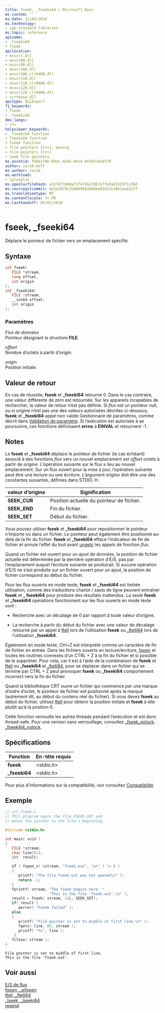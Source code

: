 ```yaml
---
title: fseek, _fseeki64 | Microsoft Docs
ms.custom: ''
ms.date: 11/04/2016
ms.technology:
- cpp-standard-libraries
ms.topic: reference
apiname:
- _fseeki64
- fseek
apilocation:
- msvcrt.dll
- msvcr80.dll
- msvcr90.dll
- msvcr100.dll
- msvcr100_clr0400.dll
- msvcr110.dll
- msvcr110_clr0400.dll
- msvcr120.dll
- msvcr120_clr0400.dll
- ucrtbase.dll
apitype: DLLExport
f1_keywords:
- fseek
- _fseeki64
dev_langs:
- C++
helpviewer_keywords:
- _fseeki64 function
- fseeki64 function
- fseek function
- file pointers [C++], moving
- file pointers [C++]
- seek file pointers
ms.assetid: f6bb1f8b-891c-426e-9e14-0e7e5c62df70
author: corob-msft
ms.author: corob
ms.workload:
- cplusplus
ms.openlocfilehash: a327bf196da71f47262c957e7fe6a8352971c36d
ms.sourcegitcommit: be2a7679c2bd80968204dee03d13ca961eaa31ff
ms.translationtype: MT
ms.contentlocale: fr-FR
ms.lasthandoff: 05/03/2018
---
```

# <a name="fseek-fseeki64"></a>fseek, _fseeki64

Déplace le pointeur de fichier vers un emplacement spécifié.

## <a name="syntax"></a>Syntaxe

```C
int fseek(
   FILE *stream,
   long offset,
   int origin
);
int _fseeki64(
   FILE *stream,
   __int64 offset,
   int origin
);
```

### <a name="parameters"></a>Paramètres

*Flux de données*<br/>
Pointeur désignant la structure **FILE**.

*offset*<br/>
Nombre d’octets à partir d’*origin*.

*origin*<br/>
Position initiale.

## <a name="return-value"></a>Valeur de retour

En cas de réussite, **fseek** et **_fseeki64** retourne 0. Dans le cas contraire, une valeur différente de zéro est retournée. Sur les appareils incapables de rechercher, la valeur de retour n’est pas définie. Si *flux* est un pointeur null, ou si *origine* n’est pas une des valeurs autorisées décrites ci-dessous, **fseek** et **_fseeki64** appel non valide Gestionnaire de paramètres, comme décrit dans [Validation de paramètre](../../c-runtime-library/parameter-validation.md). Si l’exécution est autorisée à se poursuivre, ces fonctions définissent **errno** à **EINVAL** et retournent -1.

## <a name="remarks"></a>Notes

Le **fseek** et **_fseeki64** déplace le pointeur de fichier (le cas échéant) associé à des fonctions *flux* vers un nouvel emplacement est *offset* octets à partir de *origine*. L’opération suivante sur le flux a lieu au nouvel emplacement. Sur un flux ouvert pour la mise à jour, l’opération suivante peut être une lecture ou une écriture. L’argument *origine* doit être une des constantes suivantes, définies dans STDIO. H :

|valeur d’origine|Signification|
|-|-|
**SEEK_CUR**|Position actuelle du pointeur de fichier.
**SEEK_END**|Fin du fichier.
**SEEK_SET**|Début du fichier.

Vous pouvez utiliser **fseek** et **_fseeki64** pour repositionner le pointeur n’importe où dans un fichier. Le pointeur peut également être positionné au-delà de la fin du fichier. **fseek** et **_fseeki64** efface l’indicateur de fin de fichier et annule l’effet du tout avant [ungetc](ungetc-ungetwc.md) les appels de fonction *flux*.

Quand un fichier est ouvert pour un ajout de données, la position de fichier actuelle est déterminée par la dernière opération d’E/S, pas par l’emplacement auquel l’écriture suivante se produirait. Si aucune opération d’E/S ne s’est produite sur un fichier ouvert pour un ajout, la position de fichier correspond au début du fichier.

Pour les flux ouverts en mode texte, **fseek** et **_fseeki64** est limitée utilisation, comme des traductions chariot / sauts de ligne peuvent entraîner **fseek** et **_ fseeki64** pour produire des résultats inattendus. La seule **fseek** et **_fseeki64** opérations fonctionnent sur les flux ouverts en mode texte sont :

- Recherche avec un décalage de 0 par rapport à toute valeur d’origine.

- La recherche à partir du début du fichier avec une valeur de décalage retourné par un appel à [ftell](ftell-ftelli64.md) lors de l’utilisation **fseek** ou [_ftelli64](ftell-ftelli64.md) lors de l’utilisation **_fseeki64**.

Également en mode texte, Ctrl+Z est interprété comme un caractère de fin de fichier en entrée. Dans les fichiers ouverts en lecture/écriture, [fopen](fopen-wfopen.md) et toutes les routines connexes d’un CTRL + Z à la fin du fichier et si possible de le supprimer. Pour cela, car il est à l’aide de la combinaison de **fseek** et [ftell](ftell-ftelli64.md) ou **_fseeki64** et [_ftelli64](ftell-ftelli64.md), pour se déplacer dans un fichier qui se termine par CTRL + Z peut provoquer **fseek** ou **_fseeki64** comportement incorrect vers la fin du fichier.

Quand la bibliothèque CRT ouvre un fichier qui commence par une marque d’ordre d’octet, le pointeur de fichier est positionné après la marque (autrement dit, au début du contenu réel du fichier). Si vous devez **fseek** au début du fichier, utilisez [ftell](ftell-ftelli64.md) pour obtenir la position initiale et **fseek** à elle plutôt qu’à la position 0.

Cette fonction verrouille les autres threads pendant l’exécution et est donc thread-safe. Pour une version sans verrouillage, consultez [_fseek_nolock, _fseeki64_nolock](fseek-nolock-fseeki64-nolock.md).

## <a name="requirements"></a>Spécifications

|Fonction|En-tête requis|
|--------------|---------------------|
|**fseek**|\<stdio.h>|
|**_fseeki64**|\<stdio.h>|

Pour plus d’informations sur la compatibilité, voir consultez [Compatibilité](../../c-runtime-library/compatibility.md).

## <a name="example"></a>Exemple

```C
// crt_fseek.c
// This program opens the file FSEEK.OUT and
// moves the pointer to the file's beginning.

#include <stdio.h>

int main( void )
{
   FILE *stream;
   char line[81];
   int  result;

   if ( fopen_s( &stream, "fseek.out", "w+" ) != 0 )
   {
      printf( "The file fseek.out was not opened\n" );
      return -1;
   }
   fprintf( stream, "The fseek begins here: "
                    "This is the file 'fseek.out'.\n" );
   result = fseek( stream, 23L, SEEK_SET);
   if( result )
      perror( "Fseek failed" );
   else
   {
      printf( "File pointer is set to middle of first line.\n" );
      fgets( line, 80, stream );
      printf( "%s", line );
    }
   fclose( stream );
}
```

```Output
File pointer is set to middle of first line.
This is the file 'fseek.out'.
```

## <a name="see-also"></a>Voir aussi

[E/S de flux](../../c-runtime-library/stream-i-o.md)<br/>
[fopen, _wfopen](fopen-wfopen.md)<br/>
[ftell, _ftelli64](ftell-ftelli64.md)<br/>
[_lseek, _lseeki64](lseek-lseeki64.md)<br/>
[rewind](rewind.md)<br/>
